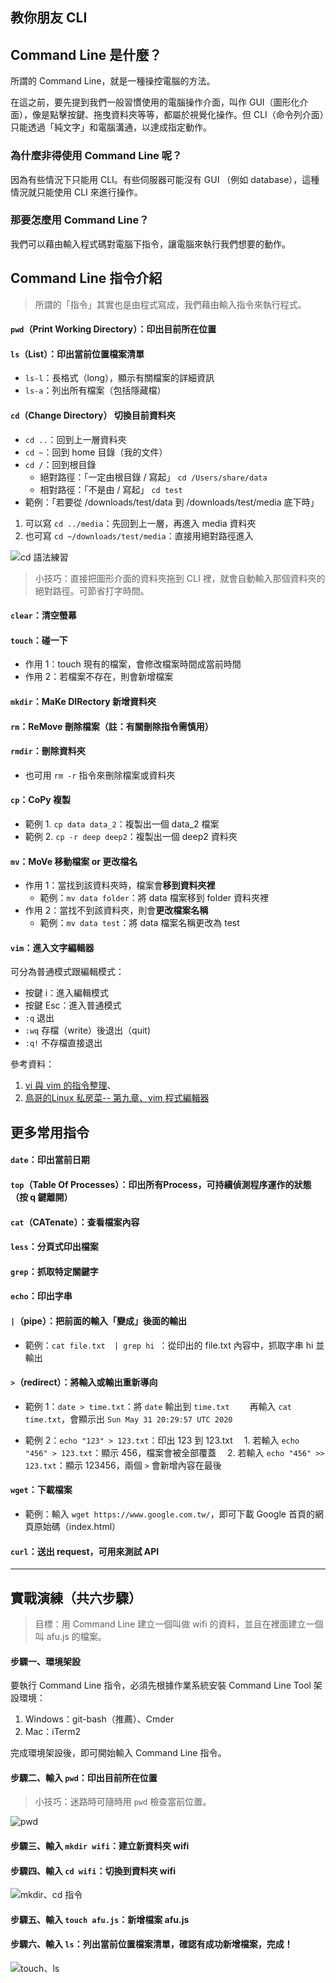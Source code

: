 ## 教你朋友 CLI

## Command Line 是什麼？
所謂的 Command Line，就是一種操控電腦的方法。

在這之前，要先提到我們一般習慣使用的電腦操作介面，叫作 GUI（圖形化介面），像是點擊按鍵、拖曳資料夾等等，都屬於視覺化操作。但 CLI（命令列介面）只能透過「純文字」和電腦溝通，以達成指定動作。

### 為什麼非得使用 Command Line 呢？

因為有些情況下只能用 CLI。有些伺服器可能沒有 GUI （例如 database），這種情況就只能使用 CLI 來進行操作。

### 那要怎麼用 Command Line？

我們可以藉由輸入程式碼對電腦下指令，讓電腦來執行我們想要的動作。

## Command Line 指令介紹

> 所謂的「指令」其實也是由程式寫成，我們藉由輸入指令來執行程式。

#### `pwd`（Print Working Directory）：印出目前所在位置

#### `ls`（List）：印出當前位置檔案清單
- `ls-l`：長格式（long），顯示有關檔案的詳細資訊
- `ls-a`：列出所有檔案（包括隱藏檔）

#### `cd`（Change Directory） 切換目前資料夾
- `cd ..`：回到上一層資料夾
- `cd ~`：回到 home 目錄（我的文件）
- `cd /`：回到根目錄
   - 絕對路徑：「一定由根目錄 / 寫起」
`cd /Users/share/data`
   - 相對路徑：「不是由 / 寫起」
`cd test`
-  範例：「若要從 /downloads/test/data 到 /downloads/test/media 底下時」
1. 可以寫 `cd ../media`：先回到上一層，再進入 media 資料夾
2. 也可寫 `cd ~/downloads/test/media`：直接用絕對路徑進入

![cd 語法練習](https://i.imgur.com/emeMG2h.png)

> 小技巧：直接把圖形介面的資料夾拖到 CLI 裡，就會自動輸入那個資料夾的絕對路徑。可節省打字時間。

#### `clear`：清空螢幕

#### `touch`：碰一下
   - 作用 1：touch 現有的檔案，會修改檔案時間成當前時間 
   - 作用 2：若檔案不存在，則會新增檔案 

#### `mkdir`：MaKe DIRectory 新增資料夾
#### `rm`：ReMove 刪除檔案（註：有關刪除指令需慎用）
#### `rmdir`：刪除資料夾
- 也可用 `rm -r` 指令來刪除檔案或資料夾
#### `cp`：CoPy 複製
   - 範例 1. `cp data data_2`：複製出一個 data_2 檔案
   - 範例 2. `cp -r deep deep2`：複製出一個 deep2 資料夾

#### `mv`：MoVe 移動檔案 or 更改檔名
   - 作用 1：當找到該資料夾時，檔案會**移到資料夾裡**
        - 範例：`mv data folder`：將 data 檔案移到 folder 資料夾裡
   - 作用 2：當找不到該資料夾，則會**更改檔案名稱**
        - 範例：`mv data test`：將 data 檔案名稱更改為 test
#### `vim`：進入文字編輯器

可分為普通模式跟編輯模式：

- 按鍵 i：進入編輯模式
- 按鍵 Esc：進入普通模式
- `:q` 退出
- `:wq` 存檔（write）後退出（quit)
- `:q!` 不存檔直接退出

參考資料：

1. [vi 與 vim 的指令整理](http://www.vixual.net/blog/archives/234)、
2. [鳥哥的Linux 私房菜-- 第九章、vim 程式編輯器](http://linux.vbird.org/linux_basic/0310vi.php)

## 更多常用指令

#### `date`：印出當前日期
#### `top`（Table Of Processes）：印出所有Process，可持續偵測程序運作的狀態（按 q 鍵離開）
#### `cat`（CATenate）：查看檔案內容
#### `less`：分頁式印出檔案
#### `grep`：抓取特定關鍵字
#### `echo`：印出字串
#### `|`（pipe）：把前面的輸入「變成」後面的輸出
   - 範例：`cat file.txt  | grep hi `：從印出的 file.txt 內容中，抓取字串 hi 並輸出
#### `>`（redirect）：將輸入或輸出重新導向
   - 範例 1：`date > time.txt`：將 `date` 輸出到 `time.txt`
  　　再輸入 `cat time.txt`，會顯示出 `Sun May 31 20:29:57 UTC 2020`
         
   - 範例 2：`echo "123" > 123.txt`：印出 123 到 123.txt
　1. 若輸入 `echo "456" > 123.txt`：顯示 456，檔案會被全部覆蓋
　2. 若輸入 `echo "456" >> 123.txt`：顯示 123456，兩個 `>` 會新增內容在最後

#### `wget`：下載檔案
   - 範例：輸入 `wget https://www.google.com.tw/`，即可下載 Google 首頁的網頁原始碼（index.html）
 
#### `curl`：送出 request，可用來測試 API

---

## 實戰演練（共六步驟） 

> 目標：用 Command Line 建立一個叫做 wifi 的資料，並且在裡面建立一個叫 afu.js 的檔案。

#### 步驟一、環境架設

要執行 Command Line 指令，必須先根據作業系統安裝 Command Line Tool 架設環境：
1. Windows：git-bash（推薦）、Cmder
2. Mac：iTerm2

完成環境架設後，即可開始輸入 Command Line 指令。

#### 步驟二、輸入 `pwd`：印出目前所在位置
> 小技巧：迷路時可隨時用 `pwd` 檢查當前位置。

![pwd](https://i.imgur.com/JBE4BkC.png)

#### 步驟三、輸入 `mkdir wifi`：建立新資料夾 wifi

#### 步驟四、輸入 `cd wifi`：切換到資料夾 wifi 

![mkdir、cd 指令](https://i.imgur.com/1y0jbcf.png)

#### 步驟五、輸入 `touch afu.js`：新增檔案 afu.js

#### 步驟六、輸入 `ls`：列出當前位置檔案清單，確認有成功新增檔案，完成！
![touch、ls](https://i.imgur.com/9pQtSrA.png)
